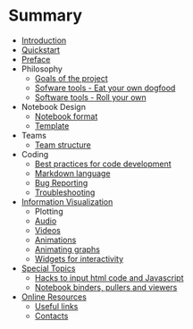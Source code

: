 # Summary

* [Introduction](README.md)
* [Quickstart](quickstart.md)
* [Preface](Introduction.md)
* Philosophy
    * [Goals of the project](goals.md)
    * [Sofware tools - Eat your own dogfood](tools1.md)
    * [Software tools - Roll your own](tools2.md)
* Notebook Design
    * [Notebook format](NotebookFormat.md)
    * [Template](notebook_template.md)  
* Teams
    * [Team structure](teams.md) 
* Coding
    * [Best practices for code development](best-practices.md)
    * [Markdown language](markdown.md)
    * [Bug Reporting](bug-reporting.md)
    * [Troubleshooting](troubleshooting.md)
* [Information Visualization](infovis.md)
    * Plotting
    * [Audio](audio.md)
    * [Videos](youtube.md)
    * [Animations](animation.md)
    * [Animating graphs](animate-graphs.md)
    * [Widgets for interactivity](widgets.md) 
* [Special Topics](special.md)       
    * [Hacks to input html code and Javascript](hacks.md)
    * [Notebook binders, pullers and viewers](nbviewers.md)
* [Online Resources](internal-links.md)
    * [Useful links](useful-links.md)
    * [Contacts](contacts.md)
